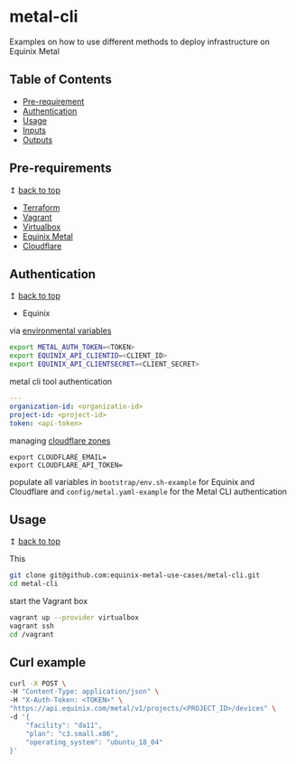 # metal-cli
Examples on how to use different methods to deploy infrastructure on Equinix Metal

## Table of Contents
- [Pre-requirement](#pre-requirements)
- [Authentication](#authentication)
- [Usage](#usage)
- [Inputs](#inputs)
- [Outputs](#outputs)

## Pre-requirements

↥ [back to top](#table-of-contents)

- [Terraform](https://www.terraform.io/downloads.html)
- [Vagrant](https://www.vagrantup.com/downloads)
- [Virtualbox](https://www.virtualbox.org/)
- [Equinix Metal](https://console.equinix.com/)
- [Cloudflare](https://www.cloudflare.com/en-gb/)

## Authentication

↥ [back to top](#table-of-contents)

- Equinix

via [environmental variables](https://registry.terraform.io/providers/equinix/equinix/latest/docs#example-usage)

```bash
export METAL_AUTH_TOKEN=<TOKEN>
export EQUINIX_API_CLIENTID=<CLIENT_ID>
export EQUINIX_API_CLIENTSECRET=<CLIENT_SECRET>
```

metal cli tool authentication

```yaml
---
organization-id: <organizatio-id>
project-id: <project-id>
token: <api-token>
```

managing [cloudflare zones](https://registry.terraform.io/providers/cloudflare/cloudflare/latest/docs)

```
export CLOUDFLARE_EMAIL=
export CLOUDFLARE_API_TOKEN=
```

populate all variables in `bootstrap/env.sh-example` for Equinix and Cloudflare and `config/metal.yaml-example` for the Metal CLI authentication

## Usage

↥ [back to top](#table-of-contents)

This 


```bash
git clone git@github.com:equinix-metal-use-cases/metal-cli.git
cd metal-cli
```

start the Vagrant box
```bash
vagrant up --provider virtualbox
vagrant ssh
cd /vagrant 
```

## Curl example

```bash
curl -X POST \
-H "Content-Type: application/json" \
-H "X-Auth-Token: <TOKEN>" \
"https://api.equinix.com/metal/v1/projects/<PROJECT_ID>/devices" \
-d '{
    "facility": "da11",
    "plan": "c3.small.x86",
    "operating_system": "ubuntu_18_04"
}'
```
